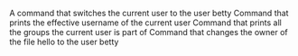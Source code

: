 A command that switches the current user to the user betty
Command that prints the effective username of the current user
Command that prints all the groups the current user is part of
Command that changes the owner of the file hello to the user betty

